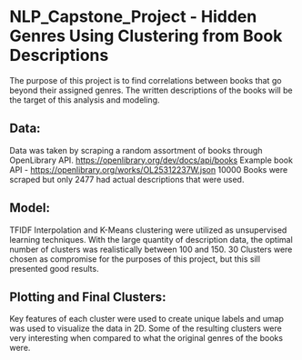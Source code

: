 # NLP_Capstone_Project - Hidden Genres Using Clustering from Book Descriptions
The purpose of this project is to find correlations between books that go beyond their assigned genres. The written descriptions of the books will be the target of this analysis and modeling. 
## Data:
Data was taken by scraping a random assortment of books through OpenLibrary API.
https://openlibrary.org/dev/docs/api/books
Example book API - https://openlibrary.org/works/OL25312237W.json
10000 Books were scraped but only 2477 had actual descriptions that were used. 
## Model:
TFIDF Interpolation and K-Means clustering were utilized as unsupervised learning techniques. With the large quantity of description data, the optimal number of clusters was realistically between 100 and 150. 30 Clusters were chosen as compromise for the purposes of this project, but this sill presented good results.
## Plotting and Final Clusters:
Key features of each cluster were used to create unique labels and umap was used to visualize the data in 2D. Some of the resulting clusters were very interesting when compared to what the original genres of the books were.

